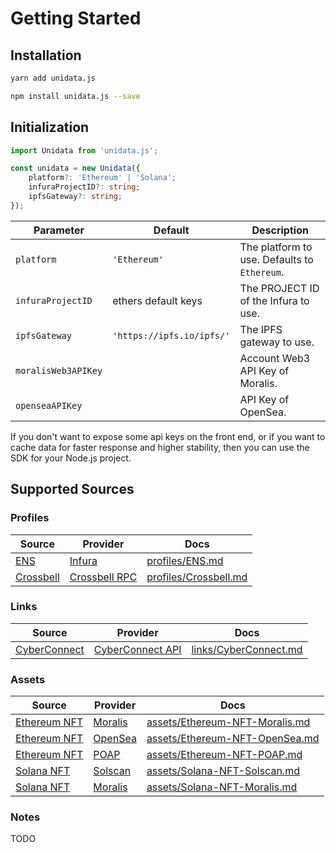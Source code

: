 # Getting Started

## Installation

<CodeGroup>
  <CodeGroupItem title="yarn" active>

```bash
yarn add unidata.js
```

  </CodeGroupItem>

  <CodeGroupItem title="npm">

```bash
npm install unidata.js --save
```

  </CodeGroupItem>
</CodeGroup>

## Initialization

```ts
import Unidata from 'unidata.js';

const unidata = new Unidata({
    platform?: 'Ethereum' | 'Solana';
    infuraProjectID?: string;
    ipfsGateway?: string;
});
```

| Parameter           | Default                   | Description                                  |
| ------------------- | ------------------------- | -------------------------------------------- |
| `platform`          | `'Ethereum'`              | The platform to use. Defaults to `Ethereum`. |
| `infuraProjectID`   | ethers default keys       | The PROJECT ID of the Infura to use.         |
| `ipfsGateway`       | `'https://ipfs.io/ipfs/'` | The IPFS gateway to use.                     |
| `moralisWeb3APIKey` |                           | Account Web3 API Key of Moralis.             |
| `openseaAPIKey`     |                           | API Key of OpenSea.                          |

If you don't want to expose some api keys on the front end, or if you want to cache data for faster response and higher stability, then you can use the SDK for your Node.js project.

## Supported Sources

### Profiles

<Logos type="Profiles" />

| Source                                         | Provider                                   | Docs                                                  |
| ---------------------------------------------- | ------------------------------------------ | ----------------------------------------------------- |
| [ENS](https://ens.domains/)                    | [Infura](https://infura.io/)               | [profiles/ENS.md](/guide/profiles/ENS.md)             |
| [Crossbell](https://github.com/Crossbell-Box/) | [Crossbell RPC](https://api.cybertino.io/) | [profiles/Crossbell.md](/guide/profiles/Crossbell.md) |

### Links

<Logos type="Links" />

| Source                                   | Provider                                                                    | Docs                                                  |
| ---------------------------------------- | --------------------------------------------------------------------------- | ----------------------------------------------------- |
| [CyberConnect](https://cyberconnect.me/) | [CyberConnect API](https://docs.cyberconnect.me/cyberconnect-api/overview/) | [links/CyberConnect.md](/guide/links/CyberConnect.md) |

### Assets

<Logos type="Assets" />

| Source                                       | Provider                       | Docs                                                                    |
| -------------------------------------------- | ------------------------------ | ----------------------------------------------------------------------- |
| [Ethereum NFT](https://ethereum.org/en/nft/) | [Moralis](https://moralis.io/) | [assets/Ethereum-NFT-Moralis.md](/guide/assets/Ethereum-NFT-Moralis.md) |
| [Ethereum NFT](https://ethereum.org/en/nft/) | [OpenSea](https://opensea.io/) | [assets/Ethereum-NFT-OpenSea.md](/guide/assets/Ethereum-NFT-OpenSea.md) |
| [Ethereum NFT](https://ethereum.org/en/nft/) | [POAP](https://poap.xyz/)      | [assets/Ethereum-NFT-POAP.md](/guide/assets/Ethereum-NFT-POAP.md)       |
| [Solana NFT](https://solana.com/nft/)        | [Solscan](https://solscan.io/) | [assets/Solana-NFT-Solscan.md](/guide/assets/Solana-NFT-Solscan.md)     |
| [Solana NFT](https://solana.com/nft/)        | [Moralis](https://moralis.io/) | [assets/Solana-NFT-Moralis.md](/guide/assets/Solana-NFT-Moralis.md)     |

### Notes

TODO
